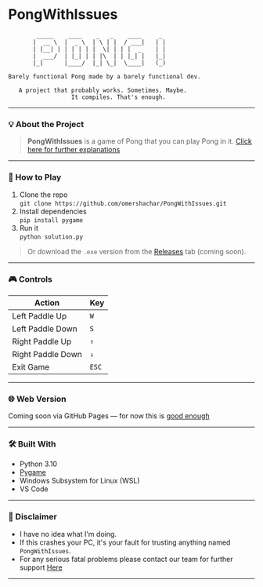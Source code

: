 # PongWithIssues


            _____    ____    _   _    ____     _ 
           |  __ \  |  _ \  | \ | |  / ___|   | |
           | |__| | | | | | |  \| | | |  _    | |
           |  ___/  | |_| | | |\  | | |_| |   |_|
           |_|      |____/  |_| \_|  \____|   (_)

    Barely functional Pong made by a barely functional dev.

       A project that probably works. Sometimes. Maybe. 
                      It compiles. That's enough.

---

### 💡 About the Project

> **PongWithIssues** is a game of Pong that you can play Pong in it.
[Click here for further explanations](https://en.wikipedia.org/wiki/Pong)

---

### 🚀 How to Play

1. Clone the repo  
   `git clone https://github.com/omershachar/PongWithIssues.git`
2. Install dependencies  
   `pip install pygame`
3. Run it  
   `python solution.py`

> Or download the `.exe` version from the [Releases](#) tab (coming soon).

---

### 🎮 Controls

| Action            | Key         |
|-------------------|-------------|
| Left Paddle Up    | `W`         |
| Left Paddle Down  | `S`         |
| Right Paddle Up   | `↑`         |
| Right Paddle Down | `↓`         |
| Exit Game         | `ESC`       |

---

### 🌐 Web Version

Coming soon via GitHub Pages — for now this is [good enough](https://www.google.com/search?q=Play+Pong+free)

---

### 🛠 Built With

- Python 3.10
- [Pygame](https://www.pygame.org/)
- Windows Subsystem for Linux (WSL)
- VS Code

---


### 🚷 Disclaimer

- I have no idea what I'm doing.
- If this crashes your PC, it's your fault for trusting anything named `PongWithIssues`.
- For any serious fatal problems please contact our team for further support [Here](https://www.youtube.com/watch?v=dQw4w9WgXcQ)

---